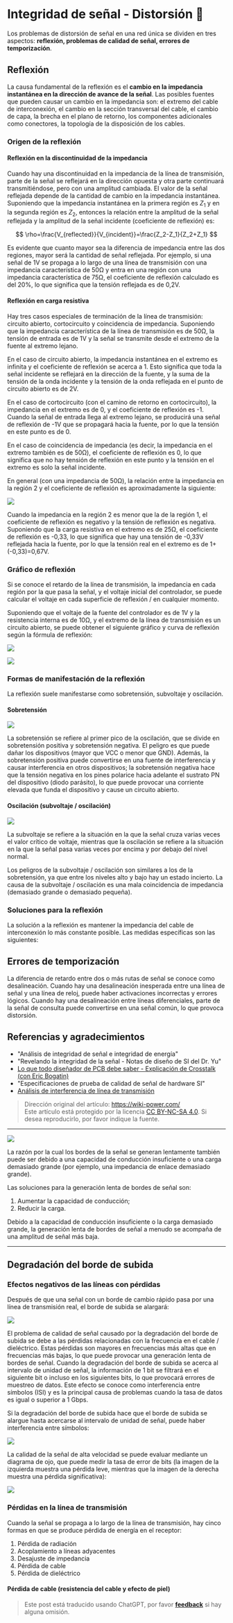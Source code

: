 # Integridad de señal - Distorsión 🚧

Los problemas de distorsión de señal en una red única se dividen en tres aspectos: **reflexión, problemas de calidad de señal, errores de temporización**.

## Reflexión

La causa fundamental de la reflexión es el **cambio en la impedancia instantánea en la dirección de avance de la señal**. Las posibles fuentes que pueden causar un cambio en la impedancia son: el extremo del cable de interconexión, el cambio en la sección transversal del cable, el cambio de capa, la brecha en el plano de retorno, los componentes adicionales como conectores, la topología de la disposición de los cables.

### Origen de la reflexión

#### Reflexión en la discontinuidad de la impedancia

Cuando hay una discontinuidad en la impedancia de la línea de transmisión, parte de la señal se reflejará en la dirección opuesta y otra parte continuará transmitiéndose, pero con una amplitud cambiada. El valor de la señal reflejada depende de la cantidad de cambio en la impedancia instantánea. Suponiendo que la impedancia instantánea en la primera región es $Z_1$ y en la segunda región es $Z_2$, entonces la relación entre la amplitud de la señal reflejada y la amplitud de la señal incidente (coeficiente de reflexión) es:

$$
\rho=\frac{V_{reflected}}{V_{incident}}=\frac{Z_2-Z_1}{Z_2+Z_1}
$$

Es evidente que cuanto mayor sea la diferencia de impedancia entre las dos regiones, mayor será la cantidad de señal reflejada. Por ejemplo, si una señal de 1V se propaga a lo largo de una línea de transmisión con una impedancia característica de 50Ω y entra en una región con una impedancia característica de 75Ω, el coeficiente de reflexión calculado es del 20%, lo que significa que la tensión reflejada es de 0,2V.

#### Reflexión en carga resistiva

Hay tres casos especiales de terminación de la línea de transmisión: circuito abierto, cortocircuito y coincidencia de impedancia. Suponiendo que la impedancia característica de la línea de transmisión es de 50Ω, la tensión de entrada es de 1V y la señal se transmite desde el extremo de la fuente al extremo lejano.

En el caso de circuito abierto, la impedancia instantánea en el extremo es infinita y el coeficiente de reflexión se acerca a 1. Esto significa que toda la señal incidente se reflejará en la dirección de la fuente, y la suma de la tensión de la onda incidente y la tensión de la onda reflejada en el punto de circuito abierto es de 2V.

En el caso de cortocircuito (con el camino de retorno en cortocircuito), la impedancia en el extremo es de 0, y el coeficiente de reflexión es -1. Cuando la señal de entrada llega al extremo lejano, se producirá una señal de reflexión de -1V que se propagará hacia la fuente, por lo que la tensión en este punto es de 0.

En el caso de coincidencia de impedancia (es decir, la impedancia en el extremo también es de 50Ω), el coeficiente de reflexión es 0, lo que significa que no hay tensión de reflexión en este punto y la tensión en el extremo es solo la señal incidente.

En general (con una impedancia de 50Ω), la relación entre la impedancia en la región 2 y el coeficiente de reflexión es aproximadamente la siguiente:

![](https://f004.backblazeb2.com/file/wiki-media/img/20221210182554.png)

Cuando la impedancia en la región 2 es menor que la de la región 1, el coeficiente de reflexión es negativo y la tensión de reflexión es negativa. Suponiendo que la carga resistiva en el extremo es de 25Ω, el coeficiente de reflexión es -0,33, lo que significa que hay una tensión de -0,33V reflejada hacia la fuente, por lo que la tensión real en el extremo es de 1+(-0,33)=0,67V.

### Gráfico de reflexión

Si se conoce el retardo de la línea de transmisión, la impedancia en cada región por la que pasa la señal, y el voltaje inicial del controlador, se puede calcular el voltaje en cada superficie de reflexión / en cualquier momento.

Suponiendo que el voltaje de la fuente del controlador es de 1V y la resistencia interna es de 10Ω, y el extremo de la línea de transmisión es un circuito abierto, se puede obtener el siguiente gráfico y curva de reflexión según la fórmula de reflexión:

![](https://f004.backblazeb2.com/file/wiki-media/img/20221210182654.png)

![](https://f004.backblazeb2.com/file/wiki-media/img/20221210182717.png)

### Formas de manifestación de la reflexión

La reflexión suele manifestarse como sobretensión, subvoltaje y oscilación.

#### Sobretensión

![](https://f004.backblazeb2.com/file/wiki-media/img/20211220091443.png)

La sobretensión se refiere al primer pico de la oscilación, que se divide en sobretensión positiva y sobretensión negativa. El peligro es que puede dañar los dispositivos (mayor que VCC o menor que GND). Además, la sobretensión positiva puede convertirse en una fuente de interferencia y causar interferencia en otros dispositivos; la sobretensión negativa hace que la tensión negativa en los pines polarice hacia adelante el sustrato PN del dispositivo (diodo parásito), lo que puede provocar una corriente elevada que funda el dispositivo y cause un circuito abierto.

#### Oscilación (subvoltaje / oscilación)

![](https://f004.backblazeb2.com/file/wiki-media/img/20211220094236.png)

La subvoltaje se refiere a la situación en la que la señal cruza varias veces el valor crítico de voltaje, mientras que la oscilación se refiere a la situación en la que la señal pasa varias veces por encima y por debajo del nivel normal.

Los peligros de la subvoltaje / oscilación son similares a los de la sobretensión, ya que entre los niveles alto y bajo hay un estado incierto. La causa de la subvoltaje / oscilación es una mala coincidencia de impedancia (demasiado grande o demasiado pequeña).

### Soluciones para la reflexión

La solución a la reflexión es mantener la impedancia del cable de interconexión lo más constante posible. Las medidas específicas son las siguientes:

## Errores de temporización

La diferencia de retardo entre dos o más rutas de señal se conoce como desalineación. Cuando hay una desalineación inesperada entre una línea de señal y una línea de reloj, puede haber activaciones incorrectas y errores lógicos. Cuando hay una desalineación entre líneas diferenciales, parte de la señal de consulta puede convertirse en una señal común, lo que provoca distorsión.

## Referencias y agradecimientos

- "Análisis de integridad de señal e integridad de energía" 
- "Revelando la integridad de la señal - Notas de diseño de SI del Dr. Yu" 
- [Lo que todo diseñador de PCB debe saber - Explicación de Crosstalk (con Eric Bogatin)](https://www.youtube.com/watch?v=EF7SxgcDfCo) 
- "Especificaciones de prueba de calidad de señal de hardware SI" 
- [Análisis de interferencia de línea de transmisión](https://blog.csdn.net/weixin_40877615/article/details/95329866)

> Dirección original del artículo: <https://wiki-power.com/>  
> Este artículo está protegido por la licencia [CC BY-NC-SA 4.0](https://creativecommons.org/licenses/by/4.0/deed.zh). Si desea reproducirlo, por favor indique la fuente.

---

![](https://f004.backblazeb2.com/file/wiki-media/img/20211220093258.png)

La razón por la cual los bordes de la señal se generan lentamente también puede ser debido a una capacidad de conducción insuficiente o una carga demasiado grande (por ejemplo, una impedancia de enlace demasiado grande).

Las soluciones para la generación lenta de bordes de señal son:

1. Aumentar la capacidad de conducción;
2. Reducir la carga.

Debido a la capacidad de conducción insuficiente o la carga demasiado grande, la generación lenta de bordes de señal a menudo se acompaña de una amplitud de señal más baja.

---

## Degradación del borde de subida

### Efectos negativos de las líneas con pérdidas

Después de que una señal con un borde de cambio rápido pasa por una línea de transmisión real, el borde de subida se alargará:

![](https://f004.backblazeb2.com/file/wiki-media/img/20220105174702.png)

El problema de calidad de señal causado por la degradación del borde de subida se debe a las pérdidas relacionadas con la frecuencia en el cable / dieléctrico. Estas pérdidas son mayores en frecuencias más altas que en frecuencias más bajas, lo que puede provocar una generación lenta de bordes de señal. Cuando la degradación del borde de subida se acerca al intervalo de unidad de señal, la información de 1 bit se filtrará en el siguiente bit o incluso en los siguientes bits, lo que provocará errores de muestreo de datos. Este efecto se conoce como interferencia entre símbolos (ISI) y es la principal causa de problemas cuando la tasa de datos es igual o superior a 1 Gbps.

Si la degradación del borde de subida hace que el borde de subida se alargue hasta acercarse al intervalo de unidad de señal, puede haber interferencia entre símbolos:

![](https://f004.backblazeb2.com/file/wiki-media/img/20220110093600.png)

La calidad de la señal de alta velocidad se puede evaluar mediante un diagrama de ojo, que puede medir la tasa de error de bits (la imagen de la izquierda muestra una pérdida leve, mientras que la imagen de la derecha muestra una pérdida significativa):

![](https://f004.backblazeb2.com/file/wiki-media/img/20220110104943.png)

### Pérdidas en la línea de transmisión

Cuando la señal se propaga a lo largo de la línea de transmisión, hay cinco formas en que se produce pérdida de energía en el receptor:

1. Pérdida de radiación
2. Acoplamiento a líneas adyacentes
3. Desajuste de impedancia
4. Pérdida de cable
5. Pérdida de dieléctrico

#### Pérdida de cable (resistencia del cable y efecto de piel)

> Este post está traducido usando ChatGPT, por favor [**feedback**](https://github.com/linyuxuanlin/Wiki_MkDocs/issues/new) si hay alguna omisión.